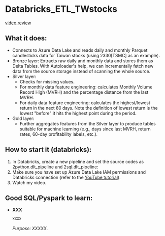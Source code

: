 # Databricks_ETL_TWstocks
[video review](https://youtu.be/XXX)

## What it does:
- Connects to Azure Data Lake and reads daily and monthly Parquet candlesticks data for Taiwan stocks (using 2330[TSMC] as an example).
- Bronze layer: Extracts raw daily and monthly data and stores them as Delta Tables. With Autoloader's help, we can incrementally fetch new data from the source storage instead of scanning the whole source.
- Silver layer:
  - Checks for missing values.
  - For monthly data feature engineering: calculates Monthly Volume Record High (MVRH) and the percentage distance from the last MVRH.
  - For daily data feature engineering: calculates the highest/lowest return in the next 60 days. Note the definition of lowest return is the lowest "before" it hits the highest point during the period.
- Gold layer:
  - Further aggregates features from the Silver layer to produce tables suitable for machine learning (e.g., days since last MVRH, return rates, 60-day profitability labels, etc.).

## How to start it (databricks):
1. In Databricks, create a new pipeline and set the source codes as 2python.dlt_pipeline and 2sql.dlt_pipeline:
2. Make sure you have set up Azure Data Lake IAM permissions and Databricks connection (refer to the [YouTube tutorial](https://www.youtube.com/watch?v=VkjqViooMtQ)).
3. Watch my video.

## Good SQL/Pyspark to learn:
- **XXX**
  ```sql
  XXXX
  ```
  *Purpose: XXXXX.*
